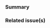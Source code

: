 ### Summary
<!--
Short description about what's actually being changed in this pull request
-->

### Related issue(s)
<!--
List the issues that are linked to this PR; a PR should at least be linked to
one issue in the repo, especially if it is a new feature to be added because
the implementation, requirement and other aspects can be discussed beforehand.

PRs without a link to any issue will be handled on a case by case basis, mostly
resulting in the PR being closed. You are free to open a PR after creating an
issue and discussing though.
-->
